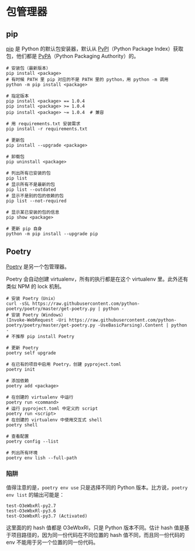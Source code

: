 # 包管理器

## pip

[pip](https://pip.pypa.io/) 是 Python 的默认包安装器，默认从 [PyPI](https://pypi.org/)（Python Package Index）获取包，他们都是 [PyPA](https://www.pypa.io/)（Python Packaging Authority）的。

```shell
# 安装包（最新版本）
pip install <package>
# 有时候 PATH 里 pip 对应的不是 PATH 里的 python，用 python -m 调用
python -m pip install <package>

# 指定版本
pip install <package> == 1.0.4
pip install <package> >= 1.0.4
pip install <package> ~= 1.0.4  # 兼容

# 用 requirements.txt 安装需求
pip install -r requirements.txt

# 更新包
pip install --upgrade <package>

# 卸载包
pip uninstall <package>

# 列出所有已安装的包
pip list
# 显示所有不是最新的包
pip list --outdated
# 显示不是别的包的依赖的包
pip list --not-required

# 显示某已安装的包的信息
pip show <package>

# 更新 pip 自身
python -m pip install --upgrade pip
```


## Poetry

[Poetry](https://python-poetry.org/) 是另一个包管理器。

Poetry 会自动创建 virtualenv，所有的执行都是在这个 virtualenv 里。此外还有类似 NPM 的 lock 机制。

```shell
# 安装 Poetry（Unix）
curl -sSL https://raw.githubusercontent.com/python-poetry/poetry/master/get-poetry.py | python -
# 安装 Poetry（Windows）
(Invoke-WebRequest -Uri https://raw.githubusercontent.com/python-poetry/poetry/master/get-poetry.py -UseBasicParsing).Content | python -
# 不推荐 pip install Poetry

# 更新 Poetry
poetry self upgrade

# 在已有的项目中启用 Poetry，创建 pyproject.toml
poetry init

# 添加依赖
poetry add <package>

# 在创建的 virtualenv 中运行
poetry run <command>
# 运行 pyproject.toml 中定义的 script
poetry run <script>
# 在创建的 virtualenv 中使用交互式 shell
poetry shell

# 查看配置
poetry config --list

# 列出所有环境
poetry env lish --full-path
```

### 陷阱

值得注意的是，`poetry env use` 只是选择不同的 Python 版本。比方说，`poetry env list` 的输出可能是：

```text
test-O3eWbxRl-py2.7
test-O3eWbxRl-py3.6
test-O3eWbxRl-py3.7 (Activated)
```

这里面的的 hash 值都是 O3eWbxRl，只是 Python 版本不同。估计 hash 值是基于项目路径的，因为同一份代码在不同位置的 hash 值不同，而且同一份代码的 env 不能用于另一个位置的同一份代码。
